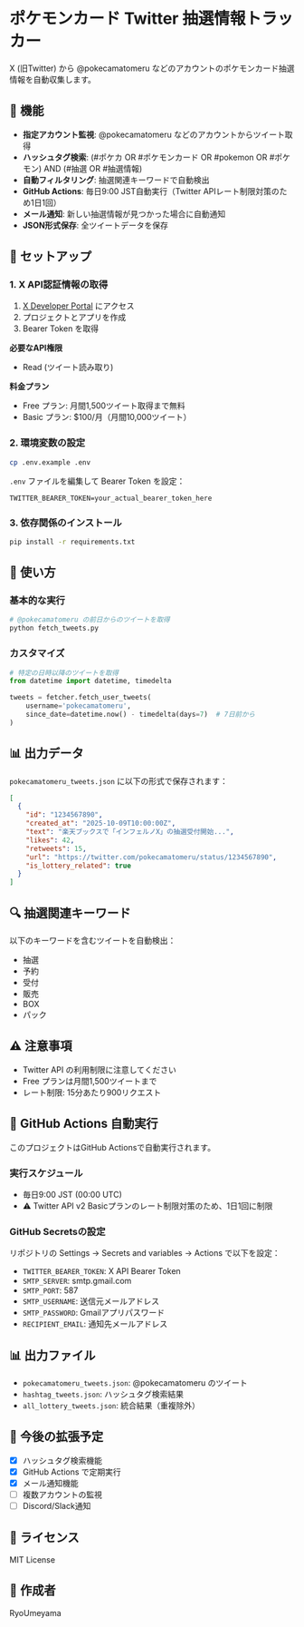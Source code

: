 # ポケモンカード Twitter 抽選情報トラッカー

X (旧Twitter) から @pokecamatomeru などのアカウントのポケモンカード抽選情報を自動収集します。

## 🎯 機能

- **指定アカウント監視**: @pokecamatomeru などのアカウントからツイート取得
- **ハッシュタグ検索**: (#ポケカ OR #ポケモンカード OR #pokemon OR #ポケモン) AND (#抽選 OR #抽選情報)
- **自動フィルタリング**: 抽選関連キーワードで自動検出
- **GitHub Actions**: 毎日9:00 JST自動実行（Twitter APIレート制限対策のため1日1回）
- **メール通知**: 新しい抽選情報が見つかった場合に自動通知
- **JSON形式保存**: 全ツイートデータを保存

## 🔑 セットアップ

### 1. X API認証情報の取得

1. [X Developer Portal](https://developer.twitter.com/en/portal/dashboard) にアクセス
2. プロジェクトとアプリを作成
3. Bearer Token を取得

**必要なAPI権限**
- Read (ツイート読み取り)

**料金プラン**
- Free プラン: 月間1,500ツイート取得まで無料
- Basic プラン: $100/月（月間10,000ツイート）

### 2. 環境変数の設定

```bash
cp .env.example .env
```

`.env` ファイルを編集して Bearer Token を設定：
```
TWITTER_BEARER_TOKEN=your_actual_bearer_token_here
```

### 3. 依存関係のインストール

```bash
pip install -r requirements.txt
```

## 🚀 使い方

### 基本的な実行

```bash
# @pokecamatomeru の前日からのツイートを取得
python fetch_tweets.py
```

### カスタマイズ

```python
# 特定の日時以降のツイートを取得
from datetime import datetime, timedelta

tweets = fetcher.fetch_user_tweets(
    username='pokecamatomeru',
    since_date=datetime.now() - timedelta(days=7)  # 7日前から
)
```

## 📊 出力データ

`pokecamatomeru_tweets.json` に以下の形式で保存されます：

```json
[
  {
    "id": "1234567890",
    "created_at": "2025-10-09T10:00:00Z",
    "text": "楽天ブックスで「インフェルノX」の抽選受付開始...",
    "likes": 42,
    "retweets": 15,
    "url": "https://twitter.com/pokecamatomeru/status/1234567890",
    "is_lottery_related": true
  }
]
```

## 🔍 抽選関連キーワード

以下のキーワードを含むツイートを自動検出：
- 抽選
- 予約
- 受付
- 販売
- BOX
- パック

## ⚠️ 注意事項

- Twitter API の利用制限に注意してください
- Free プランは月間1,500ツイートまで
- レート制限: 15分あたり900リクエスト

## 📧 GitHub Actions 自動実行

このプロジェクトはGitHub Actionsで自動実行されます。

### 実行スケジュール
- 毎日9:00 JST (00:00 UTC)
- ⚠️ Twitter API v2 Basicプランのレート制限対策のため、1日1回に制限

### GitHub Secretsの設定

リポジトリの Settings → Secrets and variables → Actions で以下を設定：

- `TWITTER_BEARER_TOKEN`: X API Bearer Token
- `SMTP_SERVER`: smtp.gmail.com
- `SMTP_PORT`: 587
- `SMTP_USERNAME`: 送信元メールアドレス
- `SMTP_PASSWORD`: Gmailアプリパスワード
- `RECIPIENT_EMAIL`: 通知先メールアドレス

## 📊 出力ファイル

- `pokecamatomeru_tweets.json`: @pokecamatomeru のツイート
- `hashtag_tweets.json`: ハッシュタグ検索結果
- `all_lottery_tweets.json`: 統合結果（重複除外）

## 📝 今後の拡張予定

- [x] ハッシュタグ検索機能
- [x] GitHub Actions で定期実行
- [x] メール通知機能
- [ ] 複数アカウントの監視
- [ ] Discord/Slack通知

## 📜 ライセンス

MIT License

## 👤 作成者

RyoUmeyama

